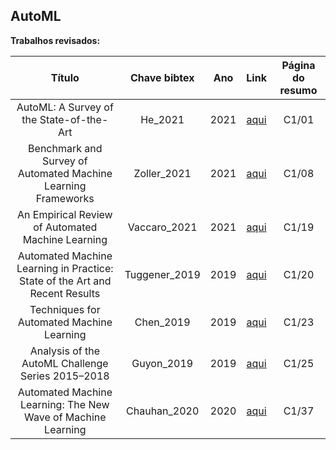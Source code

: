 ## AutoML

**Trabalhos revisados:**


| Título | Chave bibtex | Ano | Link | Página do resumo |
|:------:|:-------:|:---:|:----:|:----------------:|
|AutoML: A Survey of the State-of-the-Art|He_2021|2021|[aqui](https://arxiv.org/abs/1908.00709)|C1/01|
|Benchmark and Survey of Automated Machine Learning Frameworks|Zoller_2021|2021|[aqui](https://arxiv.org/abs/1904.12054)|C1/08|
|An Empirical Review of Automated Machine Learning|Vaccaro_2021|2021|[aqui](https://www.mdpi.com/2073-431X/10/1/11)|C1/19|
|Automated Machine Learning in Practice: State of the Art and Recent Results|Tuggener_2019|2019|[aqui](http://arxiv.org/abs/1907.08392)|C1/20|
|Techniques for Automated Machine Learning|Chen_2019|2019|[aqui](https://arxiv.org/abs/1907.08908)|C1/23|
|Analysis of the AutoML Challenge Series 2015–2018|Guyon_2019|2019|[aqui](https://link.springer.com/chapter/10.1007/978-3-030-05318-5_10)|C1/25|
|Automated Machine Learning: The New Wave of Machine Learning|Chauhan_2020|2020|[aqui](https://ieeexplore.ieee.org/document/9074859)|C1/37|



